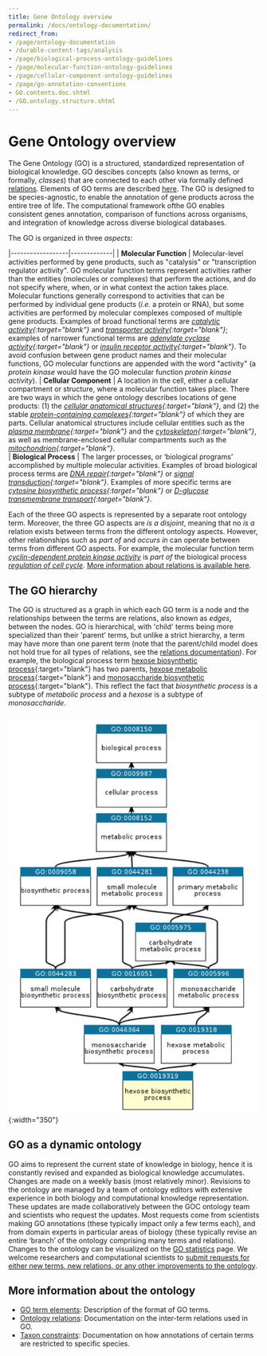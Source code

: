 ```yaml
---
title: Gene Ontology overview
permalink: /docs/ontology-documentation/
redirect_from: 
- /page/ontology-documentation
- /durable-content-tags/analysis
- /page/biological-process-ontology-guidelines
- /page/molecular-function-ontology-guidelines
- /page/cellular-component-ontology-guidelines
- /page/go-annotation-conventions
- GO.contents.doc.shtml
- /GO.ontology.structure.shtml
---
```


# Gene Ontology overview
The Gene Ontology (GO) is a structured, standardized representation of biological knowledge. GO descibes concepts (also known as terms, or formally, *classes*) that are connected to each other via formally defined [relations](/docs/ontology-relations/). Elements of GO terms are described [here](/docs/ontology/). 
The GO is designed to be species-agnostic, to enable the annotation of gene products across the entire tree of life. The computational framework ofthe GO enables consistent genes annotation, comparison of functions across organisms, and integration of knowledge across diverse biological databases. 

The GO is organized in three *aspects*: 

|------------------|-------------|
| **Molecular Function** | Molecular-level activities performed by gene products, such as "catalysis" or "transcription regulator activity". GO molecular function terms represent activities rather than the entities (molecules or complexes) that perform the actions, and do not specify where, when, or in what context the action takes place. Molecular functions generally correspond to activities that can be performed by individual gene products (*i.e.* a protein or RNA), but some activities are performed by molecular complexes composed of multiple gene products. Examples of broad functional terms are *[catalytic activity](http://amigo.geneontology.org/amigo/term/GO:0003824){:target="blank"}* and *[transporter activity](http://amigo.geneontology.org/amigo/term/GO:0005215){:target="blank"}*; examples of narrower functional terms are *[adenylate cyclase activity](http://amigo.geneontology.org/amigo/term/GO:0004016){:target="blank"}* or *[insulin receptor activity](http://amigo.geneontology.org/amigo/term/GO:0005009){:target="blank"}*. To avoid confusion between gene product names and their molecular functions, GO molecular functions are appended with the word "activity" (a *protein kinase* would have the GO molecular function *protein kinase activity*).
| **Cellular Component** | A location in the cell, either a cellular compartment or structure, where a molecular function takes place. There are two ways in which the gene ontology describes locations of gene products: (1) the *[cellular anatomical structures](http://amigo.geneontology.org/amigo/term/GO:0110165){:target="blank"}*, and (2) the stable *[protein-containing complexes](http://amigo.geneontology.org/amigo/term/GO:0032991){:target="blank"}* of which they are parts. Cellular anatomical structures include cellular entities such as the *[plasma membrane](http://amigo.geneontology.org/amigo/term/GO:0005886){:target="blank"}* and the *[cytoskeleton](http://amigo.geneontology.org/amigo/term/GO:0005856){:target="blank"}*, as well as membrane-enclosed cellular compartments such as the *[mitochondrion](http://amigo.geneontology.org/amigo/term/GO:0005739){:target="blank"}*.  
| **Biological Process** | The larger processes, or ‘biological programs’ accomplished by multiple molecular activities. Examples of broad biological process terms are *[DNA repair](http://amigo.geneontology.org/amigo/term/GO:0006281){:target="blank"}* or *[signal transduction](http://amigo.geneontology.org/amigo/term/GO:0007165){:target="blank"}*. Examples of more specific terms are *[cytosine biosynthetic process](http://amigo.geneontology.org/amigo/term/GO:0046089){:target="blank"}* or *[D-glucose transmembrane transport](http://amigo.geneontology.org/amigo/term/GO:1904659){:target="blank"}*. 

Each of the three GO aspects is represented by a separate root ontology term. Moreover, the three GO aspects are *is a disjoint*, meaning that no *is a* relation exists between terms from the different ontology aspects. However, other relationships such as *part of* and *occurs in* can operate between terms from different GO aspects. For example, the molecular function term *[cyclin-dependent protein kinase activity](http://amigo.geneontology.org/amigo/term/GO:0051726)* is *part of* the biological process *[regulation of cell cycle](http://amigo.geneontology.org/amigo/term/GO:0051726)*. [More information about relations is available here](/docs/ontology-relations/).

## The GO hierarchy
The GO is structured as a graph in which each GO term is a node and the relationships between the terms are relations, also known as *edges*, between the nodes. GO is hierarchical, with 'child' terms being more specialized than their 'parent' terms, but unlike a strict hierarchy, a term may have more than one parent term (note that the parent/child model does not hold true for all types of relations, see the [relations documentation](/docs/ontology-relations/)). For example, the biological process term [hexose biosynthetic process](http://amigo.geneontology.org/amigo/term/GO:0019319){:target="blank"} has two parents, [hexose metabolic process](http://amigo.geneontology.org/amigo/term/GO:0019318){:target="blank"} and [monosaccharide biosynthetic process](http://amigo.geneontology.org/amigo/term/GO:0046364){:target="blank"}. This reflect the fact that *biosynthetic process* is a subtype of *metabolic process* and a *hexose* is a subtype of *monosaccharide*.

![link description](/assets/hexose-biosynthetic-process.png){:width="350"}


## GO as a dynamic ontology
GO aims to represent the current state of knowledge in biology, hence it is constantly revised and expanded as biological knowledge accumulates. Changes are made on a weekly basis (most relatively minor). Revisions to the ontology are managed by a team of ontology editors with extensive experience in both biology and computational knowledge representation. These updates are made collaboratively between the GOC ontology team and scientists who request the updates. Most requests come from scientists making GO annotations (these typically impact only a few terms each), and from domain experts in particular areas of biology (these typically revise an entire ‘branch’ of the ontology comprising many terms and relations). Changes to the ontology can be visualized on the [GO statistics](/stats.html) page. We welcome researchers and computational scientists to [submit requests for either new terms, new relations, or any other improvements to the ontology](/docs/contributing-to-go-terms/).

## More information about the ontology
* [GO term elements](/docs/ontology/): Description of the format of GO terms.
* [Ontology relations](/docs/ontology-relations/): Documentation on the inter-term relations used in GO.
* [Taxon constraints](/docs/taxon-constraints/): Documentation on how annotations of certain terms are restricted to specific species. 

